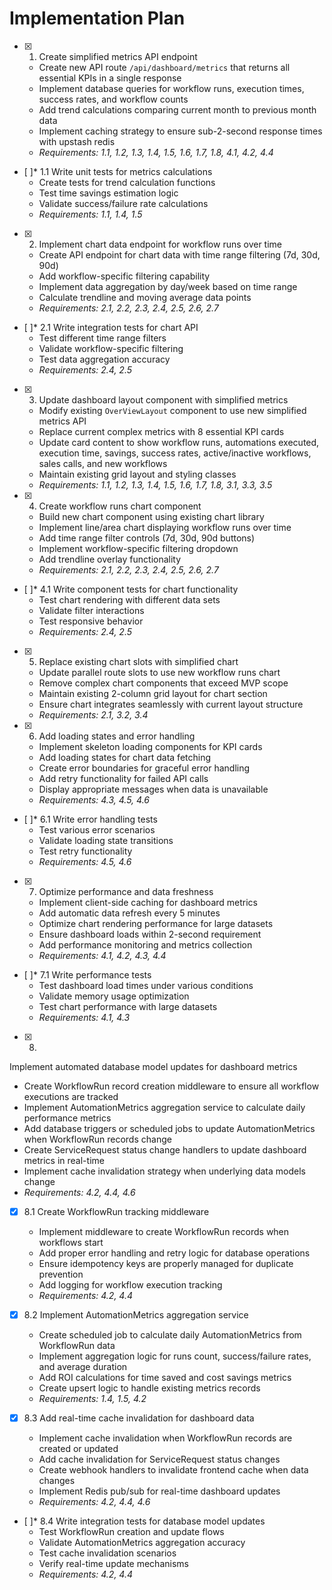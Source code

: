 # Implementation Plan

- [x] 1. Create simplified metrics API endpoint
  - Create new API route `/api/dashboard/metrics` that returns all essential KPIs in a single response
  - Implement database queries for workflow runs, execution times, success rates, and workflow counts
  - Add trend calculations comparing current month to previous month data
  - Implement caching strategy to ensure sub-2-second response times with upstash redis
  - _Requirements: 1.1, 1.2, 1.3, 1.4, 1.5, 1.6, 1.7, 1.8, 4.1, 4.2, 4.4_

- [ ]* 1.1 Write unit tests for metrics calculations
  - Create tests for trend calculation functions
  - Test time savings estimation logic
  - Validate success/failure rate calculations
  - _Requirements: 1.1, 1.4, 1.5_

- [x] 2. Implement chart data endpoint for workflow runs over time
  - Create API endpoint for chart data with time range filtering (7d, 30d, 90d)
  - Add workflow-specific filtering capability
  - Implement data aggregation by day/week based on time range
  - Calculate trendline and moving average data points
  - _Requirements: 2.1, 2.2, 2.3, 2.4, 2.5, 2.6, 2.7_

- [ ]* 2.1 Write integration tests for chart API
  - Test different time range filters
  - Validate workflow-specific filtering
  - Test data aggregation accuracy
  - _Requirements: 2.4, 2.5_

- [x] 3. Update dashboard layout component with simplified metrics
  - Modify existing `OverViewLayout` component to use new simplified metrics API
  - Replace current complex metrics with 8 essential KPI cards
  - Update card content to show workflow runs, automations executed, execution time, savings, success rates, active/inactive workflows, sales calls, and new workflows
  - Maintain existing grid layout and styling classes
  - _Requirements: 1.1, 1.2, 1.3, 1.4, 1.5, 1.6, 1.7, 1.8, 3.1, 3.3, 3.5_

- [x] 4. Create workflow runs chart component
  - Build new chart component using existing chart library
  - Implement line/area chart displaying workflow runs over time
  - Add time range filter controls (7d, 30d, 90d buttons)
  - Implement workflow-specific filtering dropdown
  - Add trendline overlay functionality
  - _Requirements: 2.1, 2.2, 2.3, 2.4, 2.5, 2.6, 2.7_

- [ ]* 4.1 Write component tests for chart functionality
  - Test chart rendering with different data sets
  - Validate filter interactions
  - Test responsive behavior
  - _Requirements: 2.4, 2.5_

- [x] 5. Replace existing chart slots with simplified chart
  - Update parallel route slots to use new workflow runs chart
  - Remove complex chart components that exceed MVP scope
  - Maintain existing 2-column grid layout for chart section
  - Ensure chart integrates seamlessly with current layout structure
  - _Requirements: 2.1, 3.2, 3.4_

- [x] 6. Add loading states and error handling
  - Implement skeleton loading components for KPI cards
  - Add loading states for chart data fetching
  - Create error boundaries for graceful error handling
  - Add retry functionality for failed API calls
  - Display appropriate messages when data is unavailable
  - _Requirements: 4.3, 4.5, 4.6_

- [ ]* 6.1 Write error handling tests
  - Test various error scenarios
  - Validate loading state transitions
  - Test retry functionality
  - _Requirements: 4.5, 4.6_

- [x] 7. Optimize performance and data freshness
  - Implement client-side caching for dashboard metrics
  - Add automatic data refresh every 5 minutes
  - Optimize chart rendering performance for large datasets
  - Ensure dashboard loads within 2-second requirement
  - Add performance monitoring and metrics collection
  - _Requirements: 4.1, 4.2, 4.3, 4.4_

- [ ]* 7.1 Write performance tests
  - Test dashboard load times under various conditions
  - Validate memory usage optimization
  - Test chart performance with large datasets
  - _Requirements: 4.1, 4.3_

- [x] 8.
 Implement automated database model updates for dashboard metrics
  - Create WorkflowRun record creation middleware to ensure all workflow executions are tracked
  - Implement AutomationMetrics aggregation service to calculate daily performance metrics
  - Add database triggers or scheduled jobs to update AutomationMetrics when WorkflowRun records change
  - Create ServiceRequest status change handlers to update dashboard metrics in real-time
  - Implement cache invalidation strategy when underlying data models change
  - _Requirements: 4.2, 4.4, 4.6_

- [x] 8.1 Create WorkflowRun tracking middleware
  - Implement middleware to create WorkflowRun records when workflows start
  - Add proper error handling and retry logic for database operations
  - Ensure idempotency keys are properly managed for duplicate prevention
  - Add logging for workflow execution tracking
  - _Requirements: 4.2, 4.4_

- [x] 8.2 Implement AutomationMetrics aggregation service
  - Create scheduled job to calculate daily AutomationMetrics from WorkflowRun data
  - Implement aggregation logic for runs count, success/failure rates, and average duration
  - Add ROI calculations for time saved and cost savings metrics
  - Create upsert logic to handle existing metrics records
  - _Requirements: 1.4, 1.5, 4.2_

- [x] 8.3 Add real-time cache invalidation for dashboard data
  - Implement cache invalidation when WorkflowRun records are created or updated
  - Add cache invalidation for ServiceRequest status changes
  - Create webhook handlers to invalidate frontend cache when data changes
  - Implement Redis pub/sub for real-time dashboard updates
  - _Requirements: 4.2, 4.4, 4.6_

- [ ]* 8.4 Write integration tests for database model updates
  - Test WorkflowRun creation and update flows
  - Validate AutomationMetrics aggregation accuracy
  - Test cache invalidation scenarios
  - Verify real-time update mechanisms
  - _Requirements: 4.2, 4.4_